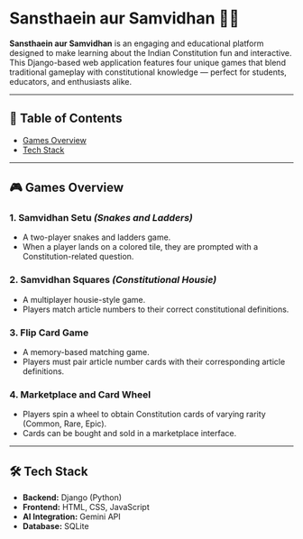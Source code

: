 # Sansthaein aur Samvidhan 🎲📜

**Sansthaein aur Samvidhan** is an engaging and educational platform designed to make learning about the Indian Constitution fun and interactive. This Django-based web application features four unique games that blend traditional gameplay with constitutional knowledge — perfect for students, educators, and enthusiasts alike.

---

## 🧭 Table of Contents

- [Games Overview](#games-overview)
- [Tech Stack](#tech-stack)

---

## 🎮 Games Overview

### 1. **Samvidhan Setu** *(Snakes and Ladders)*

- A two-player snakes and ladders game.
- When a player lands on a colored tile, they are prompted with a Constitution-related question.

### 2. **Samvidhan Squares** *(Constitutional Housie)*

- A multiplayer housie-style game.
- Players match article numbers to their correct constitutional definitions.

### 3. **Flip Card Game**

- A memory-based matching game.
- Players must pair article number cards with their corresponding article definitions.

### 4. **Marketplace and Card Wheel**

- Players spin a wheel to obtain Constitution cards of varying rarity (Common, Rare, Epic).
- Cards can be bought and sold in a marketplace interface.

---

## 🛠️ Tech Stack

- **Backend:** Django (Python)
- **Frontend:** HTML, CSS, JavaScript
- **AI Integration:** Gemini API
- **Database:** SQLite
